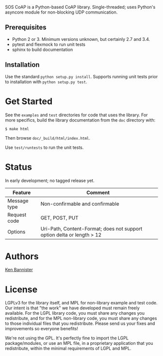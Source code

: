 SOS CoAP is a Python-based CoAP library. Single-threaded; uses Python's asyncore module for non-blocking UDP communication.

Prerequisites
-------------
* Python 2 or 3. Minimum versions unknown, but certainly 2.7 and 3.4.
* pytest and flexmock to run unit tests
* sphinx to build documentation

Installation
------------
Use the standard `python setup.py install`. Supports running unit tests prior to installation with `python setup.py test`.

Get Started
===========
See the `examples` and `test` directories for code that uses the library. For more specifics, build the library documentation from the `doc` directory with:

    $ make html

Then browse `doc/_build/html/index.html`.

Use `test/runtests` to run the unit tests.


Status
======
In early development; no tagged release yet.

Feature  | Comment
-------- | -------
Message type | Non-confirmable and confirmable
Request code | GET, POST, PUT
Options      | Uri-Path, Content-Format; does not support option delta or length > 12

Authors
=======
[Ken Bannister][1]

License
=======
LGPLv3 for the library itself, and MPL for non-library example and test code. Our intent is that "the work" we have developed must remain freely available. For the LGPL library code, you must share any changes you redistribute, and for the MPL non-library code, you must share any changes to those individual files that you redistribute. Please send us your fixes and improvements so everyone benefits!

We're not using the GPL. It's perfectly fine to import the LGPL package/modules, or use an MPL file, in a proprietary application that you redistribute, within the minimal requirements of LGPL and MPL.

[1]: http://cytheric.net